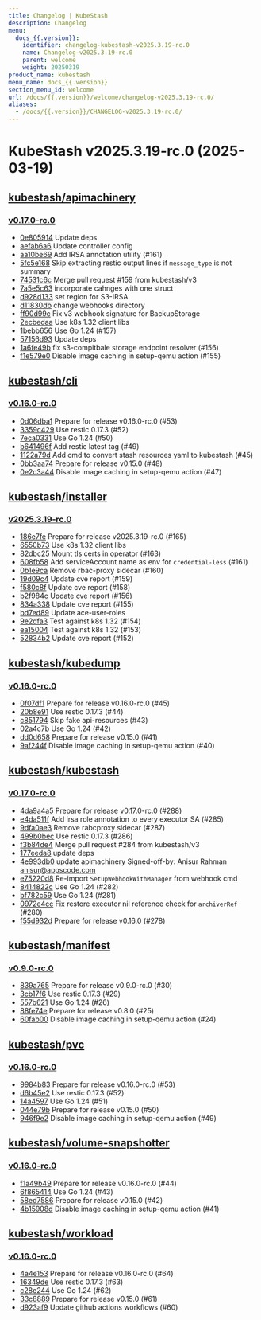 ```yaml
---
title: Changelog | KubeStash
description: Changelog
menu:
  docs_{{.version}}:
    identifier: changelog-kubestash-v2025.3.19-rc.0
    name: Changelog-v2025.3.19-rc.0
    parent: welcome
    weight: 20250319
product_name: kubestash
menu_name: docs_{{.version}}
section_menu_id: welcome
url: /docs/{{.version}}/welcome/changelog-v2025.3.19-rc.0/
aliases:
  - /docs/{{.version}}/CHANGELOG-v2025.3.19-rc.0/
---
```


# KubeStash v2025.3.19-rc.0 (2025-03-19)


## [kubestash/apimachinery](https://github.com/kubestash/apimachinery)

### [v0.17.0-rc.0](https://github.com/kubestash/apimachinery/releases/tag/v0.17.0-rc.0)

- [0e805914](https://github.com/kubestash/apimachinery/commit/0e805914) Update deps
- [aefab6a6](https://github.com/kubestash/apimachinery/commit/aefab6a6) Update controller config
- [aa10be69](https://github.com/kubestash/apimachinery/commit/aa10be69) Add IRSA annotation utility (#161)
- [5fc5e168](https://github.com/kubestash/apimachinery/commit/5fc5e168) Skip extracting restic output lines if `message_type` is not summary
- [74531c6c](https://github.com/kubestash/apimachinery/commit/74531c6c) Merge pull request #159 from kubestash/v3
- [7a5e5c63](https://github.com/kubestash/apimachinery/commit/7a5e5c63) incorporate cahnges with one struct
- [d928d133](https://github.com/kubestash/apimachinery/commit/d928d133) set region for S3-IRSA
- [d11830db](https://github.com/kubestash/apimachinery/commit/d11830db) change webhooks directory
- [ff90d99c](https://github.com/kubestash/apimachinery/commit/ff90d99c) Fix v3 webhook signature for BackupStorage
- [2ecbedaa](https://github.com/kubestash/apimachinery/commit/2ecbedaa) Use k8s 1.32 client libs
- [1bebb656](https://github.com/kubestash/apimachinery/commit/1bebb656) Use Go 1.24 (#157)
- [57156d93](https://github.com/kubestash/apimachinery/commit/57156d93) Update deps
- [1a6fe49b](https://github.com/kubestash/apimachinery/commit/1a6fe49b) fix s3-compitbale storage endpoint resolver (#156)
- [f1e579e0](https://github.com/kubestash/apimachinery/commit/f1e579e0) Disable image caching in setup-qemu action (#155)



## [kubestash/cli](https://github.com/kubestash/cli)

### [v0.16.0-rc.0](https://github.com/kubestash/cli/releases/tag/v0.16.0-rc.0)

- [0d06dba1](https://github.com/kubestash/cli/commit/0d06dba1) Prepare for release v0.16.0-rc.0 (#53)
- [3359c429](https://github.com/kubestash/cli/commit/3359c429) Use restic 0.17.3 (#52)
- [7eca0331](https://github.com/kubestash/cli/commit/7eca0331) Use Go 1.24 (#50)
- [b641496f](https://github.com/kubestash/cli/commit/b641496f) Add restic latest tag (#49)
- [1122a79d](https://github.com/kubestash/cli/commit/1122a79d) Add cmd to convert stash resources yaml to kubestash (#45)
- [0bb3aa74](https://github.com/kubestash/cli/commit/0bb3aa74) Prepare for release v0.15.0 (#48)
- [0e2c3a44](https://github.com/kubestash/cli/commit/0e2c3a44) Disable image caching in setup-qemu action (#47)



## [kubestash/installer](https://github.com/kubestash/installer)

### [v2025.3.19-rc.0](https://github.com/kubestash/installer/releases/tag/v2025.3.19-rc.0)

- [186e7fe](https://github.com/kubestash/installer/commit/186e7fe) Prepare for release v2025.3.19-rc.0 (#165)
- [6550b73](https://github.com/kubestash/installer/commit/6550b73) Use k8s 1.32 client libs
- [82dbc25](https://github.com/kubestash/installer/commit/82dbc25) Mount tls certs in operator (#163)
- [608fb58](https://github.com/kubestash/installer/commit/608fb58) Add serviceAccount name as env for `credential-less` (#161)
- [0b1e9ca](https://github.com/kubestash/installer/commit/0b1e9ca) Remove rbac-proxy sidecar (#160)
- [19d09c4](https://github.com/kubestash/installer/commit/19d09c4) Update cve report (#159)
- [f580c8f](https://github.com/kubestash/installer/commit/f580c8f) Update cve report (#158)
- [b2f984c](https://github.com/kubestash/installer/commit/b2f984c) Update cve report (#156)
- [834a338](https://github.com/kubestash/installer/commit/834a338) Update cve report (#155)
- [bd7ed89](https://github.com/kubestash/installer/commit/bd7ed89) Update ace-user-roles
- [9e2dfa3](https://github.com/kubestash/installer/commit/9e2dfa3) Test against k8s 1.32 (#154)
- [ea15004](https://github.com/kubestash/installer/commit/ea15004) Test against k8s 1.32 (#153)
- [52834b2](https://github.com/kubestash/installer/commit/52834b2) Update cve report (#152)



## [kubestash/kubedump](https://github.com/kubestash/kubedump)

### [v0.16.0-rc.0](https://github.com/kubestash/kubedump/releases/tag/v0.16.0-rc.0)

- [0f07df1](https://github.com/kubestash/kubedump/commit/0f07df1) Prepare for release v0.16.0-rc.0 (#45)
- [20b8e91](https://github.com/kubestash/kubedump/commit/20b8e91) Use restic 0.17.3 (#44)
- [c851794](https://github.com/kubestash/kubedump/commit/c851794) Skip fake api-resources (#43)
- [02a4c7b](https://github.com/kubestash/kubedump/commit/02a4c7b) Use Go 1.24 (#42)
- [dd0d658](https://github.com/kubestash/kubedump/commit/dd0d658) Prepare for release v0.15.0 (#41)
- [9af244f](https://github.com/kubestash/kubedump/commit/9af244f) Disable image caching in setup-qemu action (#40)



## [kubestash/kubestash](https://github.com/kubestash/kubestash)

### [v0.17.0-rc.0](https://github.com/kubestash/kubestash/releases/tag/v0.17.0-rc.0)

- [4da9a4a5](https://github.com/kubestash/kubestash/commit/4da9a4a5) Prepare for release v0.17.0-rc.0 (#288)
- [e4da511f](https://github.com/kubestash/kubestash/commit/e4da511f) Add irsa role annotation to every executor SA (#285)
- [9dfa0ae3](https://github.com/kubestash/kubestash/commit/9dfa0ae3) Remove rabcproxy sidecar (#287)
- [499b0bec](https://github.com/kubestash/kubestash/commit/499b0bec) Use restic 0.17.3 (#286)
- [f3b84de4](https://github.com/kubestash/kubestash/commit/f3b84de4) Merge pull request #284 from kubestash/v3
- [177eeda8](https://github.com/kubestash/kubestash/commit/177eeda8) update deps
- [4e993db0](https://github.com/kubestash/kubestash/commit/4e993db0) update apimachinery Signed-off-by: Anisur Rahman <anisur@appscode.com>
- [e75220d8](https://github.com/kubestash/kubestash/commit/e75220d8) Re-import `SetupWebhookWithManager` from webhook cmd
- [8414822c](https://github.com/kubestash/kubestash/commit/8414822c) Use Go 1.24 (#282)
- [bf782c59](https://github.com/kubestash/kubestash/commit/bf782c59) Use Go 1.24 (#281)
- [0972e4cc](https://github.com/kubestash/kubestash/commit/0972e4cc) Fix restore executor nil reference check for `archiverRef` (#280)
- [f55d932d](https://github.com/kubestash/kubestash/commit/f55d932d) Prepare for release v0.16.0 (#278)



## [kubestash/manifest](https://github.com/kubestash/manifest)

### [v0.9.0-rc.0](https://github.com/kubestash/manifest/releases/tag/v0.9.0-rc.0)

- [839a765](https://github.com/kubestash/manifest/commit/839a765) Prepare for release v0.9.0-rc.0 (#30)
- [3cb17f6](https://github.com/kubestash/manifest/commit/3cb17f6) Use restic 0.17.3 (#29)
- [557b621](https://github.com/kubestash/manifest/commit/557b621) Use Go 1.24 (#26)
- [88fe74e](https://github.com/kubestash/manifest/commit/88fe74e) Prepare for release v0.8.0 (#25)
- [60fab00](https://github.com/kubestash/manifest/commit/60fab00) Disable image caching in setup-qemu action (#24)



## [kubestash/pvc](https://github.com/kubestash/pvc)

### [v0.16.0-rc.0](https://github.com/kubestash/pvc/releases/tag/v0.16.0-rc.0)

- [9984b83](https://github.com/kubestash/pvc/commit/9984b83) Prepare for release v0.16.0-rc.0 (#53)
- [d6b45e2](https://github.com/kubestash/pvc/commit/d6b45e2) Use restic 0.17.3 (#52)
- [14a4597](https://github.com/kubestash/pvc/commit/14a4597) Use Go 1.24 (#51)
- [044e79b](https://github.com/kubestash/pvc/commit/044e79b) Prepare for release v0.15.0 (#50)
- [946f9e2](https://github.com/kubestash/pvc/commit/946f9e2) Disable image caching in setup-qemu action (#49)



## [kubestash/volume-snapshotter](https://github.com/kubestash/volume-snapshotter)

### [v0.16.0-rc.0](https://github.com/kubestash/volume-snapshotter/releases/tag/v0.16.0-rc.0)

- [f1a49b49](https://github.com/kubestash/volume-snapshotter/commit/f1a49b49) Prepare for release v0.16.0-rc.0 (#44)
- [6f865414](https://github.com/kubestash/volume-snapshotter/commit/6f865414) Use Go 1.24 (#43)
- [58ed7586](https://github.com/kubestash/volume-snapshotter/commit/58ed7586) Prepare for release v0.15.0 (#42)
- [4b15908d](https://github.com/kubestash/volume-snapshotter/commit/4b15908d) Disable image caching in setup-qemu action (#41)



## [kubestash/workload](https://github.com/kubestash/workload)

### [v0.16.0-rc.0](https://github.com/kubestash/workload/releases/tag/v0.16.0-rc.0)

- [4a4e153](https://github.com/kubestash/workload/commit/4a4e153) Prepare for release v0.16.0-rc.0 (#64)
- [16349de](https://github.com/kubestash/workload/commit/16349de) Use restic 0.17.3 (#63)
- [c28e244](https://github.com/kubestash/workload/commit/c28e244) Use Go 1.24 (#62)
- [33c8889](https://github.com/kubestash/workload/commit/33c8889) Prepare for release v0.15.0 (#61)
- [d923af9](https://github.com/kubestash/workload/commit/d923af9) Update github actions workflows (#60)




